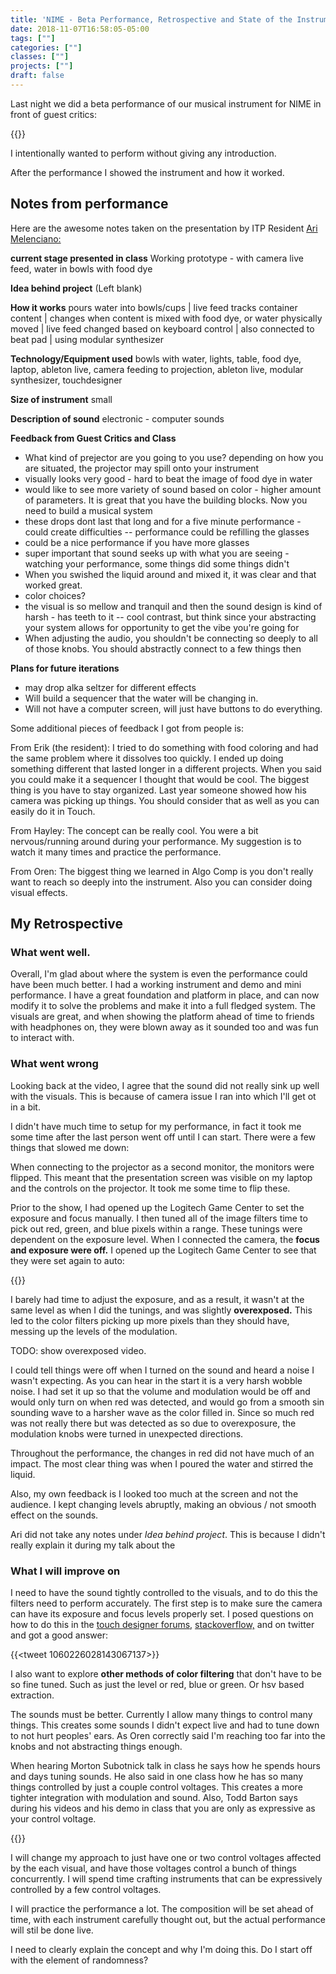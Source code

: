 ```yaml
---
title: 'NIME - Beta Performance, Retrospective and State of the Instrument'
date: 2018-11-07T16:58:05-05:00
tags: [""]
categories: [""]
classes: [""]
projects: [""]
draft: false
---
```


Last night we did a beta performance of our musical instrument for NIME in front of guest critics:

{{<youtube SD9KPQ_yEro>}}

I intentionally wanted to perform without giving any introduction.

After the performance I showed the instrument and how it worked.

## Notes from performance

Here are the awesome notes taken on the presentation by ITP Resident [Ari Melenciano:](http://www.ariciano.com/about/) 

**current stage presented in class**
Working prototype - with camera live feed, water in bowls with food dye

**Idea behind project**
(Left blank)

**How it works**
pours water into bowls/cups | live feed tracks container content | changes when content is mixed with food dye, or water physically moved | live feed changed based on keyboard control | also connected to beat pad | using modular synthesizer

**Technology/Equipment used**
bowls with water, lights, table, food dye, laptop, ableton live, camera feeding to projection, ableton live, modular synthesizer, touchdesigner

**Size of instrument**
small

**Description of sound**
electronic - computer sounds

**Feedback from Guest Critics and Class**

* What kind of prejector are you going to you use? depending on how you are situated, the projector may spill onto your instrument
* visually looks very good - hard to beat the image of food dye in water 
* would like to see more variety of sound based on color - higher amount of parameters. It is great that you have the building blocks. Now you need to build a musical system 
* these drops dont last that long and for a five minute performance - could create difficulties -- performance could be refilling the glasses 
* could be a nice performance if you have more glasses 
* super important that sound seeks up with what you are seeing - watching your performance, some things did some things didn't 
* When you swished the liquid around and mixed it, it was clear and that worked great.
* color choices? 
* the visual is so mellow and tranquil and then the sound design is kind of harsh - has teeth to it -- cool contrast, but think since your abstracting your system allows for opportunity to get the vibe you're going for
* When adjusting the audio, you shouldn't be connecting so deeply to all of those knobs.  You should abstractly connect to a few things then 

**Plans for future iterations**
* may drop alka seltzer for different effects
* Will build a sequencer that the water will be changing in.
* Will not have a computer screen, will just have buttons to do everything.

Some additional pieces of feedback I got from people is:

From Erik (the resident): I tried to do something with food coloring and had the same problem where it dissolves too quickly.  I ended up doing something different that lasted longer in a different projects.  When you said you could make it a sequencer I thought that would be cool.  The biggest thing is you have to stay organized.  Last year someone showed how his camera was picking up things.  You should consider that as well as you can easily do it in Touch.

From Hayley: The concept can be really cool.  You were a bit nervous/running around during your performance.  My suggestion is to watch it many times and practice the performance.

From Oren:  The biggest thing we learned in Algo Comp is you don't really want to reach so deeply into the instrument.  Also you can consider doing visual effects.

## My Retrospective

### What went well.

Overall, I'm glad about where the system is even the performance could have been much better.  I had a working instrument and demo and mini performance.  I have a great foundation and platform in place, and can now modify it to solve the problems and make it into a full fledged system.  The visuals are great, and when showing the platform ahead of time to friends with headphones on, they were blown away as it sounded too and was fun to interact with.

### What went wrong

Looking back at the video, I agree that the sound did not really sink up well with the visuals.  This is because of camera issue I ran into which I'll get ot in a bit.

I didn't have much time to setup for my performance, in fact it took me some time after the last person went off until I can start.  There were a few things that slowed me down:

When connecting to the projector as a second monitor, the monitors were flipped.  This meant that the presentation screen was visible on my laptop and the controls on the projector.  It took me some time to flip these.

Prior to the show, I had opened up the Logitech Game Center to set the exposure and focus manually.  I then tuned all of the image filters time to pick out red, green, and blue pixels within a range.  These tunings were dependent on the exposure level.  When I connected the camera, the **focus and exposure were off.** I opened up the Logitech Game Center to see that they were set again to auto:

{{<fullsizeimage src="images/logitechexposure" caption="Before the performance I had manually tuned the exposure (on the left).  When I opened the camera at the start of the show I saw the settings had reverted to 'auto' (on the right), resulting in overexposure and the image filters not working properly.">}}

I barely had time to adjust the exposure, and as a result, it wasn't at the same level as when I did the tunings, and was slightly **overexposed.**  This led to the color filters picking up more pixels than they should have, messing up the levels of the modulation.  

TODO: show overexposed video.

I could tell things were off when I turned on the sound and heard a noise I wasn't expecting. As you can hear in the start it is a very harsh wobble noise.  I had set it up so that the volume and modulation would be off and would only turn on when red was detected, and would go from a smooth sin sounding wave to a harsher wave as the color filled in.  Since so much red was not really there but was detected as so due to overexposure, the modulation knobs were turned in unexpected directions.

Throughout the performance, the changes in red did not have much of an impact.  The most clear thing was when I poured the water and stirred the liquid.  

Also, my own feedback is I looked too much at the screen and not the audience.  I kept changing levels abruptly, making an obvious / not smooth effect on the sounds.

Ari did not take any notes under *Idea behind project*.  This is because I didn't really explain it during my talk about the

### What I will improve on

I need to have the sound tightly controlled to the visuals, and to do this the filters need to perform accurately.  The first step is to make sure the camera can have its exposure and focus levels properly set. I posed questions on how to do this in the [touch designer forums,](https://www.derivative.ca/Forum/viewtopic.php?f=4&t=13231) [stackoverflow,](https://stackoverflow.com/questions/53191326/how-can-you-programmatically-set-the-exposure-of-a-usb-camera-on-osx) and on twitter and got a good answer:

{{<tweet 1060226028143067137>}}

I also want to explore **other methods of color filtering** that don't have to be so fine tuned.  Such as just the level or red, blue or green.  Or hsv based extraction.

The sounds must be better.  Currently I allow many things to control many things.  This creates some sounds I didn't expect live and had to tune down to not hurt peoples' ears. As Oren correctly said I'm reaching too far into the knobs and not abstracting things enough.

When hearing Morton Subotnick talk in class he says how he spends hours and days tuning sounds.  He also said in one class how he has so many things controlled by just a couple control voltages.  This creates a more tighter integration with modulation and sound.  Also, Todd Barton says during his videos and his demo in class that you are only as expressive as your control voltage.

{{<fullsizeimage src="images/morton" caption="Watching Morton Subotnick Patch a Buchla 200e to do a voice following control voltage">}}

I will change my approach to just have one or two control voltages affected by the each visual, and have those voltages control a bunch of things concurrently.  I will spend time crafting instruments that can be expressively controlled by a few control voltages.

I will practice the performance a lot.  The composition will be set ahead of time, with each instrument carefully thought out, but the actual performance will stil be done live.

I need to clearly explain the concept and why I'm doing this.  Do I start off with the element of randomness?
